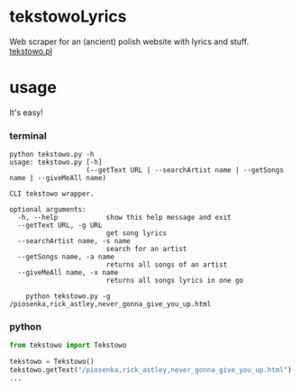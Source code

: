 # tekstowoLyrics

Web scraper for an (ancient) polish website with lyrics and stuff.
[tekstowo.pl](http://www.tekstowo.pl/)

# usage

It's easy!

### terminal

```shell
python tekstowo.py -h
usage: tekstowo.py [-h]
                   (--getText URL | --searchArtist name | --getSongs name | --giveMeAll name)

CLI tekstowo wrapper.

optional arguments:
  -h, --help            show this help message and exit
  --getText URL, -g URL
                        get song lyrics
  --searchArtist name, -s name
                        search for an artist
  --getSongs name, -a name
                        returns all songs of an artist
  --giveMeAll name, -x name
                        returns all songs lyrics in one go

    python tekstowo.py -g /piosenka,rick_astley,never_gonna_give_you_up.html
```

### python

```python
from tekstowo import Tekstowo

tekstowo = Tekstowo()
tekstowo.getText("/piosenka,rick_astley,never_gonna_give_you_up.html")
...
```
